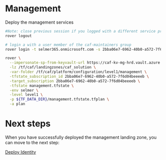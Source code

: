 
# Management
Deploy the management services

```bash
#Note: close previous session if you logged with a different service principal using --impersonate-sp-from-keyvault-url
rover logout

# login a with a user member of the caf-maintainers group
rover login -t selmer365.onmicrosoft.com -s 2bba06e7-6962-40b0-a572-7f6d04beeeeb

rover \
  --impersonate-sp-from-keyvault-url https://caf-kv-mg-hrd.vault.azure.net/ \
  -lz /tf/caf/landingzones/caf_solution \
  -var-folder /tf/caf/platform/configuration/level1/management \
  -tfstate_subscription_id 2bba06e7-6962-40b0-a572-7f6d04beeeeb \
  -target_subscription 2bba06e7-6962-40b0-a572-7f6d04beeeeb \
  -tfstate management.tfstate \
  -env selmer \
  -level level1 \
  -p ${TF_DATA_DIR}/management.tfstate.tfplan \
  -a plan

```


# Next steps

When you have successfully deployed the management landing zone, you can move to the next step:

[Deploy Identity](../../level1/identity/readme.md)
